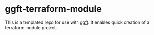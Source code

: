 # ggft-terraform-module

This is a templated repo for use with [ggft](https://github.com/mjslabs/ggft). It enables quick creation of a terraform module project.
